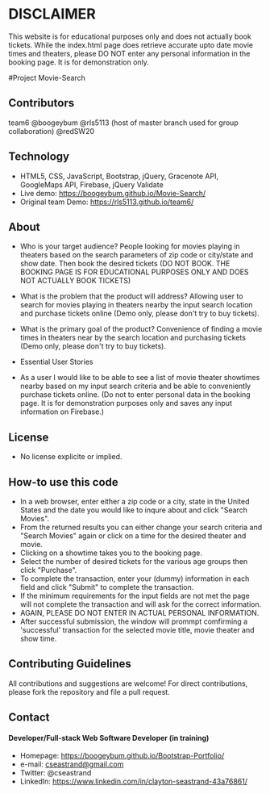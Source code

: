 # DISCLAIMER
This website is for educational purposes only and does not actually book tickets. While the index.html page does retrieve accurate upto date movie times and theaters, please DO NOT enter any personal information in the booking page. It is for demonstration only.

#Project
Movie-Search

## Contributors
team6
@boogeybum
@rls5113 (host of master branch used for group collaboration)
@redSW20

## Technology
* HTML5, CSS, JavaScript, Bootstrap, jQuery, Gracenote API, GoogleMaps API, Firebase, jQuery Validate
* Live demo:  https://boogeybum.github.io/Movie-Search/
* Original team Demo: https://rls5113.github.io/team6/


## About
* Who is your target audience?   People looking for movies playing in theaters based on the search parameters of zip code or city/state and show date. Then book the desired tickets (DO NOT BOOK. THE BOOKING PAGE IS FOR EDUCATIONAL PURPOSES ONLY AND DOES NOT ACTUALLY BOOK TICKETS)
* What is the problem that the product will address? Allowing user to search for movies playing in theaters nearby the input search location and purchase tickets online (Demo only, please don't try to buy tickets).
* What is the primary goal of the product? Convenience of finding a movie times in theaters near by the search location and purchasing tickets (Demo only, please don't try to buy tickets).

* Essential User Stories

* As a user I would like to be able to see a list of movie theater showtimes nearby based on my input search criteria and be able to conveniently purchase tickets online. (Do not to enter personal data in the booking page. It is for demonstration purposes only and saves any input information on Firebase.)


## License 
* No license explicite or implied.


## How-to use this code
* In a web browser, enter either a zip code or a city, state in the United States and the date you would like to inqure about and click "Search Movies". 
* From the returned results you can either change your search criteria and "Search Movies" again or click on a time for the desired theater and movie.
* Clicking on a showtime takes you to the booking page.
* Select the number of desired tickets for the various age groups then click "Purchase".
* To complete the transaction, enter your (dummy) information in each field and click "Submit" to complete the transaction.
* If the minimum requirements for the input fields are not met the page will not complete the transaction and will ask for the correct information.
* AGAIN, PLEASE DO NOT ENTER IN ACTUAL PERSONAL INFORMATION. 
* After successful submission, the window will prommpt comfirming a 'successful' transaction for the selected movie title, movie theater and show time.

## Contributing Guidelines
All contributions and suggestions are welcome!
For direct contributions, please fork the repository and file a pull request. 

## Contact
#### Developer/Full-stack Web Software Developer (in training)
* Homepage: https://boogeybum.github.io/Bootstrap-Portfolio/
* e-mail: cseastrand@gmail.com
* Twitter: @cseastrand
* LinkedIn: https://www.linkedin.com/in/clayton-seastrand-43a76861/